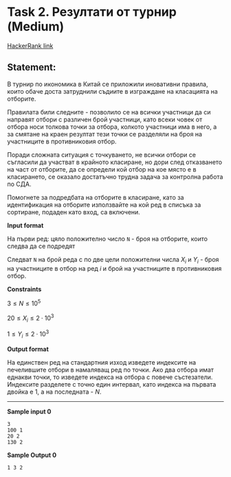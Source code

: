 # Task 2. Резултати от турнир (Medium)

[HackerRank link](<https://www.hackerrank.com/contests/sda-2021-2021-test-1/challenges/challenge-3099>)

## Statement:

В турнир по икономика в Китай се приложили иновативни правила, които обаче доста затруднили съдиите в изграждане на класацията на отборите.

Правилата били следните - позволило се на всички участници да си направят отбори с различен брой участници, като всеки човек от отбора носи толкова точки за отбора, колкото участници има в него, а за смятане на краен резултат тези точки се разделяли на броя на участниците в противниковия отбор.

Поради сложната ситуация с точкуването, не всички отбори се съгласили да участват в крайното класиране, но дори след отказването на част от отборите, да се определи кой отбор на кое място е в класирането, се оказало достатъчно трудна задача за контролна работа по СДА.

Помогнете за подредбата на отборите в класиране, като за идентификация на отборите използвайте на кой ред в списъка за сортиране, подаден като вход, са включени.

**Input format**

На първи ред: цяло положително число `N` - броя на отборите, които следва да се подредят

Следват `N` на брой реда с по две цели положителни числа $X_i$ и $Y_i$ - броя на участниците в отбор на ред $i$ и брой на участниците в противниковия отбор.

**Constraints**

$3 \le N\le 10^5$

$20\le X_i\le2\cdot10^3$

$1\le Y_i\le2\cdot10^3$

**Output format**

На единствен ред на стандартния изход изведете индексите на печелившите отбори в намаляващ ред по точки. Ако два отбора имат еднакви точки, то изведете индекса на отбора с повече състезатели. Индексите разделете с точно един интервал, като индекса на първата двойка е $1$, а на последната - $N$.

---

**Sample input 0**

```
3
100 1
20 2
130 2
```

**Sample Output 0**

```
1 3 2
```
